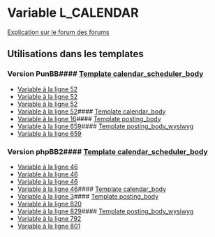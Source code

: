 # Variable L_CALENDAR
[Explication sur le forum des forums](http://forum.forumactif.com/t294113-listing-des-variables#L_CALENDAR)
## Utilisations dans les templates
### Version PunBB#### [Template calendar_scheduler_body](punbb/calendar_scheduler_body.md)
* [Variable à la ligne 52](../punbb/calendar_scheduler_body.tpl#L52)
* [Variable à la ligne 52](../punbb/calendar_scheduler_body.tpl#L52)
* [Variable à la ligne 52](../punbb/calendar_scheduler_body.tpl#L52)
* [Variable à la ligne 52](../punbb/calendar_scheduler_body.tpl#L52)#### [Template calendar_body](punbb/calendar_body.md)
* [Variable à la ligne 16](../punbb/calendar_body.tpl#L16)#### [Template posting_body](punbb/posting_body.md)
* [Variable à la ligne 659](../punbb/posting_body.tpl#L659)#### [Template posting_body_wysiwyg](punbb/posting_body_wysiwyg.md)
* [Variable à la ligne 659](../punbb/posting_body_wysiwyg.tpl#L659)
### Version phpBB2#### [Template calendar_scheduler_body](subsilver/calendar_scheduler_body.md)
* [Variable à la ligne 46](../subsilver/calendar_scheduler_body.tpl#L46)
* [Variable à la ligne 46](../subsilver/calendar_scheduler_body.tpl#L46)
* [Variable à la ligne 46](../subsilver/calendar_scheduler_body.tpl#L46)
* [Variable à la ligne 46](../subsilver/calendar_scheduler_body.tpl#L46)#### [Template calendar_body](subsilver/calendar_body.md)
* [Variable à la ligne 3](../subsilver/calendar_body.tpl#L3)#### [Template posting_body](subsilver/posting_body.md)
* [Variable à la ligne 820](../subsilver/posting_body.tpl#L820)
* [Variable à la ligne 829](../subsilver/posting_body.tpl#L829)#### [Template posting_body_wysiwyg](subsilver/posting_body_wysiwyg.md)
* [Variable à la ligne 792](../subsilver/posting_body_wysiwyg.tpl#L792)
* [Variable à la ligne 801](../subsilver/posting_body_wysiwyg.tpl#L801)